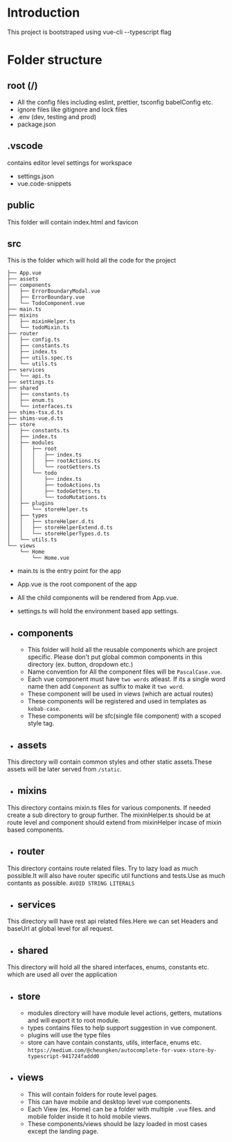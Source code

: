 # Introduction
This project is bootstraped using vue-cli --typescript flag

# Folder structure

## root (/)
- All the config files including eslint, prettier, tsconfig babelConfig etc.
- ignore files like gitignore and lock files
- .env (dev, testing and prod)
- package.json

## .vscode
contains editor level settings for workspace
- settings.json
- vue.code-snippets

## public
This folder will contain index.html and favicon

## src
This is the folder which will hold all the code for the project

```
├── App.vue
├── assets
├── components
│   ├── ErrorBoundaryModal.vue
│   ├── ErrorBoundary.vue
│   └── TodoComponent.vue
├── main.ts
├── mixins
│   ├── mixinHelper.ts
│   └── todoMixin.ts
├── router
│   ├── config.ts
│   ├── constants.ts
│   ├── index.ts
│   ├── utils.spec.ts
│   └── utils.ts
├── services
│   └── api.ts
├── settings.ts
├── shared
│   ├── constants.ts
│   ├── enum.ts
│   └── interfaces.ts
├── shims-tsx.d.ts
├── shims-vue.d.ts
├── store
│   ├── constants.ts
│   ├── index.ts
│   ├── modules
│   │   ├── root
│   │   │   ├── index.ts
│   │   │   ├── rootActions.ts
│   │   │   └── rootGetters.ts
│   │   └── todo
│   │       ├── index.ts
│   │       ├── todoActions.ts
│   │       ├── todoGetters.ts
│   │       └── todoMutations.ts
│   ├── plugins
│   │   └── storeHelper.ts
│   ├── types
│   │   ├── storeHelper.d.ts
│   │   ├── storeHelperExtend.d.ts
│   │   └── storeHelperTypes.d.ts
│   └── utils.ts
└── views
    └── Home
        └── Home.vue
```

- main.ts is the entry point for the app
- App.vue is the root component of the app
- All the child components will be rendered from App.vue.
- settings.ts will hold the environment based app settings.

- ## components
    - This folder will hold all the reusable components which are project specific. Please don't put global common components in this directory (ex. button, dropdown etc.)
    - Name convention for All the component files will be `PascalCase.vue`. 
    - Each vue component must have `two words` atleast. If its a single word name then add `Component` as suffix to make it `two word`.
    - These component will be used in views (which are actual routes)
    - These components will be registered and used in templates as `kebab-case`.
    - These components will be sfc(single file component) with a scoped style tag.

- ## assets
This directory will contain common styles and other static assets.These assets will be later served from `/static`.

- ## mixins
This directory contains mixin.ts files for various components. If needed create a sub directory to group further. The mixinHelper.ts should be at route level and component should extend from mixinHelper incase of mixin based components.

- ## router
This directory contains route related files. Try to lazy load as much possible.It will also have router specific util functions and tests.Use as much contants as possible.
`AVOID STRING LITERALS`

- ## services
This directory will have rest api related files.Here we can set Headers and baseUrl at global level for all request.

- ## shared
This directory will hold all the shared interfaces, enums, constants etc. which are used all over the application

- ## store
    - modules directory will have module level actions, getters, mutations and will export it to root module.
    - types contains files to help support suggestion in vue component.
    - plugins will use the type files
    - store can have contain constants, utils, interface, enums etc.
    ```https://medium.com/@cheungken/autocomplete-for-vuex-store-by-typescript-941724faddd0```

- ## views
    - This will contain folders for route level pages.
    - This can have mobile and desktop level vue components.
    - Each View (ex. Home) can be a folder with multiple `.vue` files. and mobile folder inside it to hold mobile views.
    - These components/views should be lazy loaded in most cases except the landing page.
